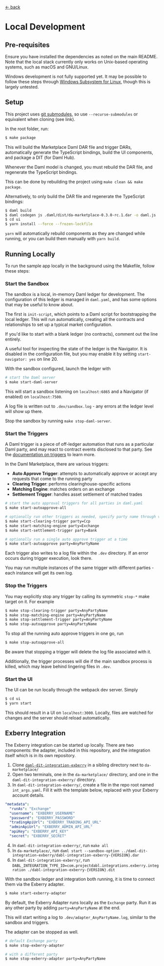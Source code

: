 [← back](../README.md)

# Local Development

## Pre-requisites

Ensure you have installed the dependencies as noted on the main README. Note that the local stack
currently only works on Unix-based operating systems, such as macOS and GNU/Linux.

Windows development is not fully supported yet. It may be possible to follow these steps through
[Windows Subsystem for Linux](https://docs.microsoft.com/en-us/windows/wsl/), though this is largely untested.

## Setup

This project uses [git submodules](https://git-scm.com/book/en/v2/Git-Tools-Submodules),
so use `--recurse-submodules` or equivalent when cloning (see link).

In the root folder, run:

```sh
$ make package
```

This will build the Marketplace Daml DAR file and trigger DARs, automatically generate the
TypeScript bindings, build the UI components, and package a DIT (for Daml Hub).

Whenever the Daml model is changed, you must rebuild the DAR file, and regenerate the TypeScript bindings.

This can be done by rebuilding the project using `make clean && make package`.

Alternatively, to only build the DAR file and regenerate the TypeScript bindings:

```sh
$ daml build
$ daml codegen js .daml/dist/da-marketplace-0.3.0-rc.1.dar -o daml.js
$ cd ui
$ yarn install --force --frozen-lockfile
```

`yarn` will automatically rebuild components as they are changed while running, or you can build them manually with `yarn build`.

## Running Locally

To run the sample app locally in the background using the Makefile, follow these steps:

### Start the Sandbox

The sandbox is a local, in-memory Daml ledger for development. The configuration of this
ledger is managed in `daml.yaml`, and has some options that may be useful to know about.

The first is `init-script`, which points to a Daml script for bootstrapping the local ledger.
This will run automatically, creating all the contracts and relationships to set up a typical
market configuration.

If you'd like to start with a blank ledger (no contracts), comment out the line entirely.

A useful tool for inspecting the state of the ledger is the Navigator. It is disabled in the
configuration file, but you may enable it by setting `start-navigator: yes` on line 20.

With the sandbox configured, launch the ledger with

```sh
# start the Daml server
$ make start-daml-server
```

This will start a sandbox listening on `localhost:6865` and a Navigator (if enabled) on `localhost:7500`.

A log file is written out to `.dev/sandbox.log` - any errors at the ledger level will show up there.

Stop the sandbox by running `make stop-daml-server`.

### Start the Triggers

A Daml trigger is a piece of off-ledger automation that runs
as a particular Daml party, and may react to contract events disclosed to that party. See the
[documentation on triggers](https://docs.daml.com/triggers/index.html) to learn more.

In the Daml Marketplace, there are various triggers:

- **Auto Approve Trigger**: attempts to automatically approve or accept any requests that come to the running party
- **Clearing Trigger**: performs clearinghouse-specific actions
- **Matching Engine**: matches orders on an exchange
- **Settlement Trigger**: handles asset settlement of matched trades

```sh
# start the auto approval triggers for all parties in daml.yaml
$ make start-autoapprove-all

# optionally run other triggers as needed, specify party name through variable
$ make start-clearing-trigger party=Ccp
$ make start-matching-engine party=Exchange
$ make start-settlement-trigger party=Bank

# optionally run a single auto approve trigger at a time
$ make start-autoapprove party=AnyPartyName
```

Each trigger also writes to a log file within the `.dev` directory. If an error occurs during trigger
execution, look there.

You may run multiple instances of the same trigger with different parties - each instance will get its own log.

### Stop the Triggers

You may explicitly stop any trigger by calling its symmetric `stop-*` make target on it. For example

```sh
$ make stop-clearing-trigger party=AnyPartyName
$ make stop-matching-engine party=AnyPartyName
$ make stop-settlement-trigger party=AnyPartyName
$ make stop-autoapprove party=AnyPartyName
```

To stop all the running auto approve triggers in one go, run

```sh
$ make stop-autoapprove-all
```

Be aware that stopping a trigger will delete the log file associated with it.

Additionally, the trigger processes will die if the main sandbox process is killed,
which may leave behind lingering files in `.dev`.

### Start the UI

The UI can be run locally through the webpack dev server. Simply

```sh
$ cd ui
$ yarn start
```

This should result in a UI on `localhost:3000`. Locally, files are watched for changes and the server
should reload automatically.

## Exberry Integration

The Exberry integration can be started up locally. There are two components: the adapter, included
in this repository, and the integration itself which is in its own repository.

1. Clone [`daml-dit-integration-exberry`](https://github.com/digital-asset/daml-dit-integration-exberry) in a sibling directory next to `da-marketplace/`
2. Open two terminals, one in the `da-marketplace/` directory, and one in the `daml-dit-integration-exberry/` directory.
3. In `daml-dit-integration-exberry/`, create a file in the repo root named `int_args.yaml`. Fill it with the template below, replaced with your Exberry account details.

```yaml
"metadata":
  "runAs": "Exchange"
  "username": "EXBERRY_USERNAME"
  "password": "EXBERRY_PASSWORD"
  "tradingApiUrl": "EXBERRY_TRADING_API_URL"
  "adminApiUrl": "EXBERRY_ADMIN_API_URL"
  "apiKey": "EXBERRY_API_KEY"
  "secret": "EXBERRY_SECRET"
```

4. In `daml-dit-integration-exberry/`, run `make all`
5. In `da-marketplace/`, run `daml start --sandbox-option ../daml-dit-integration-exberry/dabl-integration-exberry-{VERSION}.dar`
6. In `daml-dit-integration-exberry/`, run `DABL_INTEGRATION_TYPE_ID=com.projectdabl.integrations.exberry.integration ./dabl-integration-exberry-{VERSION}.dit`

With the sandbox ledger and integration both running, it is time to connect them via the Exberry adapter.

```sh
$ make start-exberry-adapter
```

By default, the Exberry Adapter runs locally as the `Exchange` party. Run it as any other party by adding `party=AnyPartyName` at the end.

This will start writing a log to `.dev/adapter_AnyPartyName.log`, similar to the sandbox and triggers.

The adapter can be stopped as well.

```sh
# default Exchange party
$ make stop-exberry-adapter

# with a different party
$ make stop-exberry-adapter party=AnyPartyName
```
